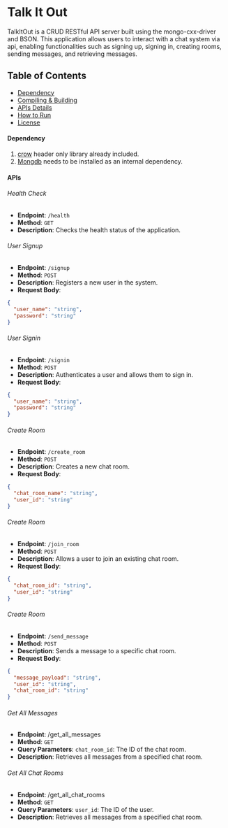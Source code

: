 # Talk It Out

TalkItOut is a CRUD RESTful API server built using the mongo-cxx-driver and BSON. This application allows users to interact with a chat system via api, enabling functionalities such as signing up, signing in, creating rooms, sending messages, and retrieving messages.

## Table of Contents

- [Dependency](#dependency)
- [Compiling & Building](#compiling)
- [APIs Details](#apis)
- [How to Run](#run)
- [License](#license)

#### Dependency

1. [crow](https://github.com/CrowCpp/Crow) header only library already included.
2. [Mongdb](https://github.com/mongodb/mongo-cxx-driver) needs to be installed as an internal dependency.

#### APIs

###### Health Check

- **Endpoint**: `/health`
- **Method**: `GET`
- **Description**: Checks the health status of the application.

###### User Signup

- **Endpoint**: `/signup`
- **Method**: `POST`
- **Description**: Registers a new user in the system.
- **Request Body**:

```json
{
  "user_name": "string",
  "password": "string"
}
```

###### User Signin

- **Endpoint**: `/signin`
- **Method**: `POST`
- **Description**: Authenticates a user and allows them to sign in.
- **Request Body**:

```json
{
  "user_name": "string",
  "password": "string"
}
```

###### Create Room

- **Endpoint**: `/create_room`
- **Method**: `POST`
- **Description**: Creates a new chat room.
- **Request Body**:

```json
{
  "chat_room_name": "string",
  "user_id": "string"
}
```

###### Create Room

- **Endpoint**: `/join_room`
- **Method**: `POST`
- **Description**: Allows a user to join an existing chat room.
- **Request Body**:

```json
{
  "chat_room_id": "string",
  "user_id": "string"
}
```

###### Create Room

- **Endpoint**: `/send_message`
- **Method**: `POST`
- **Description**: Sends a message to a specific chat room.
- **Request Body**:

```json
{
  "message_payload": "string",
  "user_id": "string",
  "chat_room_id": "string"
}
```

###### Get All Messages

- **Endpoint**: /get_all_messages
- **Method**: `GET`
- **Query Parameters**: `chat_room_id`: The ID of the chat room.
- **Description**: Retrieves all messages from a specified chat room.

###### Get All Chat Rooms

- **Endpoint**: /get_all_chat_rooms
- **Method**: `GET`
- **Query Parameters**: `user_id`: The ID of the user.
- **Description**: Retrieves all messages from a specified chat room.
